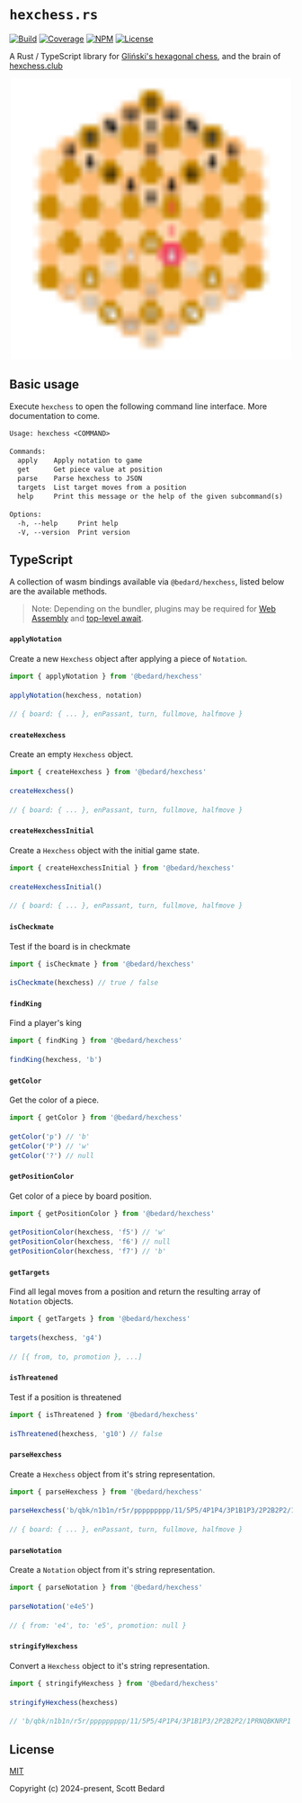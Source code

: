 # `hexchess.rs`

[![Build](https://github.com/scottbedard/hexchess.rs/actions/workflows/build.yml/badge.svg)](https://github.com/scottbedard/hexchess.rs/actions/workflows/build.yml)
[![Coverage](https://codecov.io/gh/scottbedard/hexchess.rs/graph/badge.svg?token=uHmFqhQDps)](https://codecov.io/gh/scottbedard/hexchess.rs)
[![NPM](https://img.shields.io/npm/v/%40bedard%2Fhexchess)](https://www.npmjs.com/package/@bedard/hexchess)
[![License](https://img.shields.io/badge/license-MIT-blue)](https://github.com/scottbedard/hexchess.rs/blob/main/LICENSE)

A Rust / TypeScript library for [Gliński's hexagonal chess](https://en.wikipedia.org/wiki/Hexagonal_chess#Gli%C5%84ski's_hexagonal_chess), and the brain of [hexchess.club](https://hexchess.club)

<p align="center">
  <a href="https://hexchess.club">
    <img src="assets/hexchess.svg" width="500" />
  </a>
</p>

## Basic usage

Execute `hexchess` to open the following command line interface. More documentation to come.

```
Usage: hexchess <COMMAND>

Commands:
  apply    Apply notation to game
  get      Get piece value at position
  parse    Parse hexchess to JSON
  targets  List target moves from a position
  help     Print this message or the help of the given subcommand(s)

Options:
  -h, --help     Print help
  -V, --version  Print version
```

## TypeScript

A collection of wasm bindings available via `@bedard/hexchess`, listed below are the available methods.

> Note: Depending on the bundler, plugins may be required for [Web Assembly](https://developer.mozilla.org/en-US/docs/WebAssembly) and [top-level await](https://developer.mozilla.org/en-US/docs/Web/JavaScript/Reference/Operators/await#top_level_await).

#### `applyNotation`

Create a new `Hexchess` object after applying a piece of `Notation`.

```ts
import { applyNotation } from '@bedard/hexchess'

applyNotation(hexchess, notation)

// { board: { ... }, enPassant, turn, fullmove, halfmove }
```

#### `createHexchess`

Create an empty `Hexchess` object.

```ts
import { createHexchess } from '@bedard/hexchess'

createHexchess()

// { board: { ... }, enPassant, turn, fullmove, halfmove }
```

#### `createHexchessInitial`

Create a `Hexchess` object with the initial game state.

```ts
import { createHexchessInitial } from '@bedard/hexchess'

createHexchessInitial()

// { board: { ... }, enPassant, turn, fullmove, halfmove }
```

#### `isCheckmate`

Test if the board is in checkmate

```ts
import { isCheckmate } from '@bedard/hexchess'

isCheckmate(hexchess) // true / false
```

#### `findKing`

Find a player's king

```ts
import { findKing } from '@bedard/hexchess'

findKing(hexchess, 'b')
```

#### `getColor`

Get the color of a piece.

```ts
import { getColor } from '@bedard/hexchess'

getColor('p') // 'b'
getColor('P') // 'w'
getColor('?') // null
```

#### `getPositionColor`

Get color of a piece by board position.

```ts
import { getPositionColor } from '@bedard/hexchess'

getPositionColor(hexchess, 'f5') // 'w'
getPositionColor(hexchess, 'f6') // null
getPositionColor(hexchess, 'f7') // 'b'
```

#### `getTargets`

Find all legal moves from a position and return the resulting array of `Notation` objects.

```ts
import { getTargets } from '@bedard/hexchess'

targets(hexchess, 'g4')

// [{ from, to, promotion }, ...]
```

#### `isThreatened`

Test if a position is threatened

```ts
import { isThreatened } from '@bedard/hexchess'

isThreatened(hexchess, 'g10') // false
```

#### `parseHexchess`

Create a `Hexchess` object from it's string representation.

```ts
import { parseHexchess } from '@bedard/hexchess'

parseHexchess('b/qbk/n1b1n/r5r/ppppppppp/11/5P5/4P1P4/3P1B1P3/2P2B2P2/1PRNQBKNRP1 w - 0 1')

// { board: { ... }, enPassant, turn, fullmove, halfmove }
```

#### `parseNotation`

Create a `Notation` object from it's string representation.

```ts
import { parseNotation } from '@bedard/hexchess'

parseNotation('e4e5')

// { from: 'e4', to: 'e5', promotion: null }
```

#### `stringifyHexchess`

Convert a `Hexchess` object to it's string representation.

```ts
import { stringifyHexchess } from '@bedard/hexchess'

stringifyHexchess(hexchess)

// 'b/qbk/n1b1n/r5r/ppppppppp/11/5P5/4P1P4/3P1B1P3/2P2B2P2/1PRNQBKNRP1 w - 0 1'
```

## License

[MIT](https://github.com/scottbedard/hexchess.rs/blob/main/LICENSE)

Copyright (c) 2024-present, Scott Bedard
